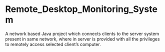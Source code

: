 # Remote_Desktop_Monitoring_System
A network based Java project which connects clients to the server system present in same network, where in server is provided with all the privileges to remotely access selected client’s computer.
